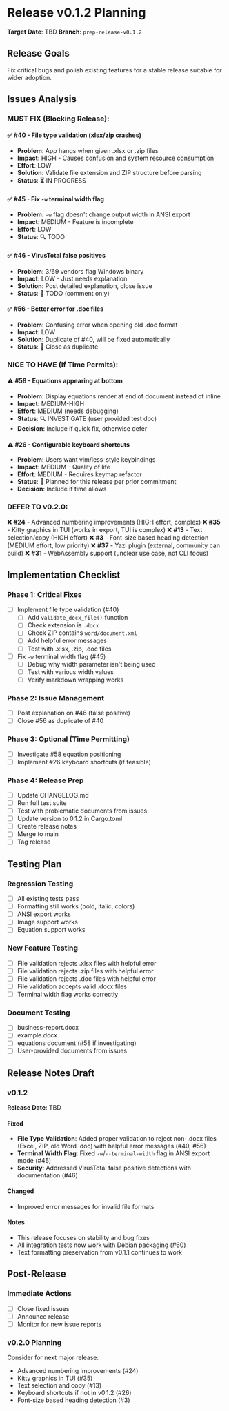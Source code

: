 # Release v0.1.2 Planning

**Target Date**: TBD
**Branch**: `prep-release-v0.1.2`

## Release Goals

Fix critical bugs and polish existing features for a stable release suitable for wider adoption.

## Issues Analysis

### MUST FIX (Blocking Release):

#### ✅ #40 - File type validation (xlsx/zip crashes)
- **Problem**: App hangs when given .xlsx or .zip files
- **Impact**: HIGH - Causes confusion and system resource consumption
- **Effort**: LOW
- **Solution**: Validate file extension and ZIP structure before parsing
- **Status**: ⏳ IN PROGRESS

#### ✅ #45 - Fix `-w` terminal width flag
- **Problem**: `-w` flag doesn't change output width in ANSI export
- **Impact**: MEDIUM - Feature is incomplete
- **Effort**: LOW
- **Status**: 🔍 TODO

#### ✅ #46 - VirusTotal false positives
- **Problem**: 3/69 vendors flag Windows binary
- **Impact**: LOW - Just needs explanation
- **Solution**: Post detailed explanation, close issue
- **Status**: 📝 TODO (comment only)

#### ✅ #56 - Better error for .doc files
- **Problem**: Confusing error when opening old .doc format
- **Impact**: LOW
- **Solution**: Duplicate of #40, will be fixed automatically
- **Status**: 🔄 Close as duplicate

### NICE TO HAVE (If Time Permits):

#### ⚠️ #58 - Equations appearing at bottom
- **Problem**: Display equations render at end of document instead of inline
- **Impact**: MEDIUM-HIGH
- **Effort**: MEDIUM (needs debugging)
- **Status**: 🔍 INVESTIGATE (user provided test doc)
- **Decision**: Include if quick fix, otherwise defer

#### ⚠️ #26 - Configurable keyboard shortcuts
- **Problem**: Users want vim/less-style keybindings
- **Impact**: MEDIUM - Quality of life
- **Effort**: MEDIUM - Requires keymap refactor
- **Status**: 🎯 Planned for this release per prior commitment
- **Decision**: Include if time allows

### DEFER TO v0.2.0:

❌ **#24** - Advanced numbering improvements (HIGH effort, complex)
❌ **#35** - Kitty graphics in TUI (works in export, TUI is complex)
❌ **#13** - Text selection/copy (HIGH effort)
❌ **#3** - Font-size based heading detection (MEDIUM effort, low priority)
❌ **#37** - Yazi plugin (external, community can build)
❌ **#31** - WebAssembly support (unclear use case, not CLI focus)

## Implementation Checklist

### Phase 1: Critical Fixes
- [ ] Implement file type validation (#40)
  - [ ] Add `validate_docx_file()` function
  - [ ] Check extension is `.docx`
  - [ ] Check ZIP contains `word/document.xml`
  - [ ] Add helpful error messages
  - [ ] Test with .xlsx, .zip, .doc files
- [ ] Fix `-w` terminal width flag (#45)
  - [ ] Debug why width parameter isn't being used
  - [ ] Test with various width values
  - [ ] Verify markdown wrapping works

### Phase 2: Issue Management
- [ ] Post explanation on #46 (false positive)
- [ ] Close #56 as duplicate of #40

### Phase 3: Optional (Time Permitting)
- [ ] Investigate #58 equation positioning
- [ ] Implement #26 keyboard shortcuts (if feasible)

### Phase 4: Release Prep
- [ ] Update CHANGELOG.md
- [ ] Run full test suite
- [ ] Test with problematic documents from issues
- [ ] Update version to 0.1.2 in Cargo.toml
- [ ] Create release notes
- [ ] Merge to main
- [ ] Tag release

## Testing Plan

### Regression Testing
- [ ] All existing tests pass
- [ ] Formatting still works (bold, italic, colors)
- [ ] ANSI export works
- [ ] Image support works
- [ ] Equation support works

### New Feature Testing
- [ ] File validation rejects .xlsx files with helpful error
- [ ] File validation rejects .zip files with helpful error
- [ ] File validation rejects .doc files with helpful error
- [ ] File validation accepts valid .docx files
- [ ] Terminal width flag works correctly

### Document Testing
- [ ] business-report.docx
- [ ] example.docx
- [ ] equations document (#58 if investigating)
- [ ] User-provided documents from issues

## Release Notes Draft

### v0.1.2

**Release Date**: TBD

#### Fixed
- **File Type Validation**: Added proper validation to reject non-.docx files (Excel, ZIP, old Word .doc) with helpful error messages (#40, #56)
- **Terminal Width Flag**: Fixed `-w`/`--terminal-width` flag in ANSI export mode (#45)
- **Security**: Addressed VirusTotal false positive detections with documentation (#46)

#### Changed
- Improved error messages for invalid file formats

#### Notes
- This release focuses on stability and bug fixes
- All integration tests now work with Debian packaging (#60)
- Text formatting preservation from v0.1.1 continues to work

## Post-Release

### Immediate Actions
- [ ] Close fixed issues
- [ ] Announce release
- [ ] Monitor for new issue reports

### v0.2.0 Planning
Consider for next major release:
- Advanced numbering improvements (#24)
- Kitty graphics in TUI (#35)
- Text selection and copy (#13)
- Keyboard shortcuts if not in v0.1.2 (#26)
- Font-size based heading detection (#3)
